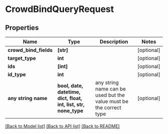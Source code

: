 # CrowdBindQueryRequest


## Properties
Name | Type | Description | Notes
------------ | ------------- | ------------- | -------------
**crowd_bind_fields** | **[str]** |  | [optional] 
**target_type** | **int** |  | [optional] 
**ids** | **[int]** |  | [optional] 
**id_type** | **int** |  | [optional] 
**any string name** | **bool, date, datetime, dict, float, int, list, str, none_type** | any string name can be used but the value must be the correct type | [optional]

[[Back to Model list]](../README.md#documentation-for-models) [[Back to API list]](../README.md#documentation-for-api-endpoints) [[Back to README]](../README.md)


